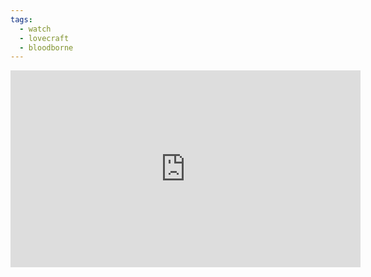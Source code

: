 ```yaml
---
tags:
  - watch
  - lovecraft
  - bloodborne
---
```

<iframe width="560" height="315" src="https://www.youtube.com/embed/EnTvUL4CLKo?si=ftoqxJGw9QG5eo4k" title="YouTube video player" frameborder="0" allow="accelerometer; autoplay; clipboard-write; encrypted-media; gyroscope; picture-in-picture; web-share" allowfullscreen></iframe>